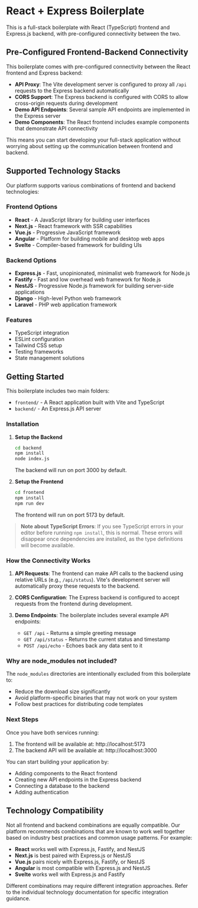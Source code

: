 # React + Express Boilerplate

This is a full-stack boilerplate with React (TypeScript) frontend and Express.js backend, with pre-configured connectivity between the two.

## Pre-Configured Frontend-Backend Connectivity

This boilerplate comes with pre-configured connectivity between the React frontend and Express backend:

- **API Proxy**: The Vite development server is configured to proxy all `/api` requests to the Express backend automatically
- **CORS Support**: The Express backend is configured with CORS to allow cross-origin requests during development
- **Demo API Endpoints**: Several sample API endpoints are implemented in the Express server
- **Demo Components**: The React frontend includes example components that demonstrate API connectivity

This means you can start developing your full-stack application without worrying about setting up the communication between frontend and backend.

## Supported Technology Stacks

Our platform supports various combinations of frontend and backend technologies:

### Frontend Options
- **React** - A JavaScript library for building user interfaces
- **Next.js** - React framework with SSR capabilities
- **Vue.js** - Progressive JavaScript framework 
- **Angular** - Platform for building mobile and desktop web apps
- **Svelte** - Compiler-based framework for building UIs

### Backend Options
- **Express.js** - Fast, unopinionated, minimalist web framework for Node.js
- **Fastify** - Fast and low overhead web framework for Node.js
- **NestJS** - Progressive Node.js framework for building server-side applications
- **Django** - High-level Python web framework
- **Laravel** - PHP web application framework

### Features
- TypeScript integration
- ESLint configuration
- Tailwind CSS setup
- Testing frameworks
- State management solutions

## Getting Started

This boilerplate includes two main folders:
- `frontend/` - A React application built with Vite and TypeScript
- `backend/` - An Express.js API server

### Installation

1. **Setup the Backend**
   ```bash
   cd backend
   npm install
   node index.js
   ```
   The backend will run on port 3000 by default.

2. **Setup the Frontend**
   ```bash
   cd frontend
   npm install
   npm run dev
   ```
   The frontend will run on port 5173 by default.

> **Note about TypeScript Errors**: If you see TypeScript errors in your editor before running `npm install`, this is normal. These errors will disappear once dependencies are installed, as the type definitions will become available.

### How the Connectivity Works

1. **API Requests**: The frontend can make API calls to the backend using relative URLs (e.g., `/api/status`). Vite's development server will automatically proxy these requests to the backend.

2. **CORS Configuration**: The Express backend is configured to accept requests from the frontend during development.

3. **Demo Endpoints**: The boilerplate includes several example API endpoints:
   - `GET /api` - Returns a simple greeting message
   - `GET /api/status` - Returns the current status and timestamp
   - `POST /api/echo` - Echoes back any data sent to it

### Why are node_modules not included?

The `node_modules` directories are intentionally excluded from this boilerplate to:
- Reduce the download size significantly
- Avoid platform-specific binaries that may not work on your system
- Follow best practices for distributing code templates

### Next Steps

Once you have both services running:
1. The frontend will be available at: http://localhost:5173
2. The backend API will be available at: http://localhost:3000

You can start building your application by:
- Adding components to the React frontend
- Creating new API endpoints in the Express backend
- Connecting a database to the backend
- Adding authentication

## Technology Compatibility

Not all frontend and backend combinations are equally compatible. Our platform recommends combinations that are known to work well together based on industry best practices and common usage patterns. For example:

- **React** works well with Express.js, Fastify, and NestJS
- **Next.js** is best paired with Express.js or NestJS
- **Vue.js** pairs nicely with Express.js, Fastify, or NestJS
- **Angular** is most compatible with Express.js and NestJS
- **Svelte** works well with Express.js and Fastify

Different combinations may require different integration approaches. Refer to the individual technology documentation for specific integration guidance.